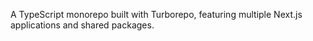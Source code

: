 A TypeScript monorepo built with Turborepo, featuring multiple Next.js applications and shared packages.
